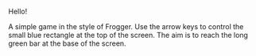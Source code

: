 Hello!

A simple game in the style of Frogger. Use the arrow keys to control the small blue rectangle at the top of the screen. 
The aim is to reach the long green bar at the base of the screen.

